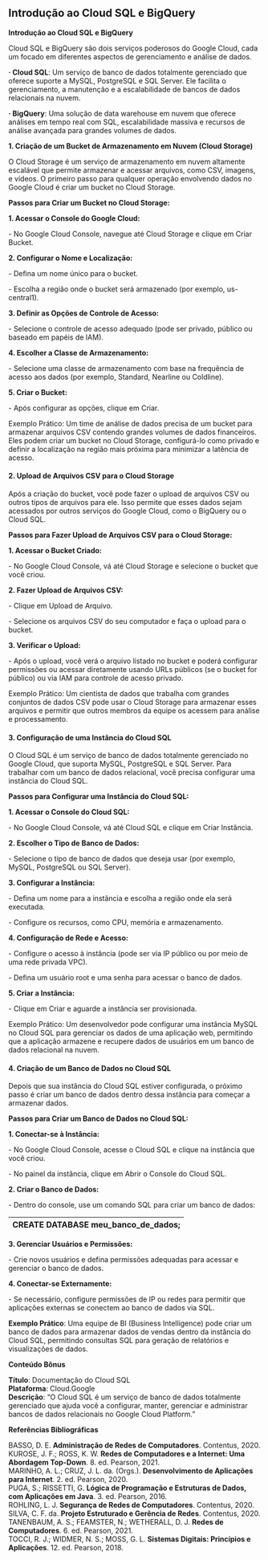 ## Introdução ao Cloud SQL e BigQuery

**Introdução ao Cloud SQL e BigQuery**

Cloud SQL e BigQuery são dois serviços poderosos do Google Cloud, cada um focado em diferentes aspectos de gerenciamento e análise de dados.

**· Cloud SQL**: Um serviço de banco de dados totalmente gerenciado que oferece suporte a MySQL, PostgreSQL e SQL Server. Ele facilita o gerenciamento, a manutenção e a escalabilidade de bancos de dados relacionais na nuvem.

**· BigQuery**: Uma solução de data warehouse em nuvem que oferece análises em tempo real com SQL, escalabilidade massiva e recursos de análise avançada para grandes volumes de dados. 

**1\. Criação de um Bucket de Armazenamento em Nuvem (Cloud Storage)**

O Cloud Storage é um serviço de armazenamento em nuvem altamente escalável que permite armazenar e acessar arquivos, como CSV, imagens, e vídeos. O primeiro passo para qualquer operação envolvendo dados no Google Cloud é criar um bucket no Cloud Storage.

**Passos para Criar um Bucket no Cloud Storage:**

**1\. Acessar o Console do Google Cloud:**

\- No Google Cloud Console, navegue até Cloud Storage e clique em Criar Bucket.

**2\. Configurar o Nome e Localização:**

\- Defina um nome único para o bucket.

\- Escolha a região onde o bucket será armazenado (por exemplo, us-central1).

**3\. Definir as Opções de Controle de Acesso:**

\- Selecione o controle de acesso adequado (pode ser privado, público ou baseado em papéis de IAM).

**4\. Escolher a Classe de Armazenamento:**

\- Selecione uma classe de armazenamento com base na frequência de acesso aos dados (por exemplo, Standard, Nearline ou Coldline).

**5\. Criar o Bucket:**

\- Após configurar as opções, clique em Criar.

Exemplo Prático: Um time de análise de dados precisa de um bucket para armazenar arquivos CSV contendo grandes volumes de dados financeiros. Eles podem criar um bucket no Cloud Storage, configurá-lo como privado e definir a localização na região mais próxima para minimizar a latência de acesso.

#### 2\. Upload de Arquivos CSV para o Cloud Storage

Após a criação do bucket, você pode fazer o upload de arquivos CSV ou outros tipos de arquivos para ele. Isso permite que esses dados sejam acessados por outros serviços do Google Cloud, como o BigQuery ou o Cloud SQL.

**Passos para Fazer Upload de Arquivos CSV para o Cloud Storage:**

**1\. Acessar o Bucket Criado:**

\- No Google Cloud Console, vá até Cloud Storage e selecione o bucket que você criou.

**2\. Fazer Upload de Arquivos CSV:**

\- Clique em Upload de Arquivo.

\- Selecione os arquivos CSV do seu computador e faça o upload para o bucket.

**3\. Verificar o Upload:**

\- Após o upload, você verá o arquivo listado no bucket e poderá configurar permissões ou acessar diretamente usando URLs públicos (se o bucket for público) ou via IAM para controle de acesso privado.

Exemplo Prático: Um cientista de dados que trabalha com grandes conjuntos de dados CSV pode usar o Cloud Storage para armazenar esses arquivos e permitir que outros membros da equipe os acessem para análise e processamento.

#### 3\. Configuração de uma Instância do Cloud SQL

O Cloud SQL é um serviço de banco de dados totalmente gerenciado no Google Cloud, que suporta MySQL, PostgreSQL e SQL Server. Para trabalhar com um banco de dados relacional, você precisa configurar uma instância do Cloud SQL.

**Passos para Configurar uma Instância do Cloud SQL:**

**1\. Acessar o Console do Cloud SQL:**

\- No Google Cloud Console, vá até Cloud SQL e clique em Criar Instância.

**2\. Escolher o Tipo de Banco de Dados:**

\- Selecione o tipo de banco de dados que deseja usar (por exemplo, MySQL, PostgreSQL ou SQL Server).

**3\. Configurar a Instância:**

\- Defina um nome para a instância e escolha a região onde ela será executada.

\- Configure os recursos, como CPU, memória e armazenamento.

**4\. Configuração de Rede e Acesso:**

\- Configure o acesso à instância (pode ser via IP público ou por meio de uma rede privada VPC).

\- Defina um usuário root e uma senha para acessar o banco de dados.

**5\. Criar a Instância:**

\- Clique em Criar e aguarde a instância ser provisionada.

Exemplo Prático: Um desenvolvedor pode configurar uma instância MySQL no Cloud SQL para gerenciar os dados de uma aplicação web, permitindo que a aplicação armazene e recupere dados de usuários em um banco de dados relacional na nuvem.

#### 4\. Criação de um Banco de Dados no Cloud SQL

Depois que sua instância do Cloud SQL estiver configurada, o próximo passo é criar um banco de dados dentro dessa instância para começar a armazenar dados.

**Passos para Criar um Banco de Dados no Cloud SQL:**

**1\. Conectar-se à Instância:**

\- No Google Cloud Console, acesse o Cloud SQL e clique na instância que você criou.

\- No painel da instância, clique em Abrir o Console do Cloud SQL.

**2\. Criar o Banco de Dados:**

\- Dentro do console, use um comando SQL para criar um banco de dados:  

| CREATE DATABASE meu\_banco\_de\_dados; |
| --- |

**3\. Gerenciar Usuários e Permissões:**

\- Crie novos usuários e defina permissões adequadas para acessar e gerenciar o banco de dados.

**4\. Conectar-se Externamente:**

\- Se necessário, configure permissões de IP ou redes para permitir que aplicações externas se conectem ao banco de dados via SQL.

**Exemplo Prático**: Uma equipe de BI (Business Intelligence) pode criar um banco de dados para armazenar dados de vendas dentro da instância do Cloud SQL, permitindo consultas SQL para geração de relatórios e visualizações de dados.

  

**Conteúdo Bônus**  
  
**Título**: Documentação do Cloud SQL  
**Plataforma**: Cloud.Google  
**Descrição**: “O Cloud SQL é um serviço de banco de dados totalmente gerenciado que ajuda você a configurar, manter, gerenciar e administrar bancos de dados relacionais no Google Cloud Platform.”

  

**Referências Bibliográficas**

  
BASSO, D. E. **Administração de Redes de Computadores**. Contentus, 2020.  
KUROSE, J. F.; ROSS, K. W. **Redes de Computadores e a Internet: Uma Abordagem Top-Down**. 8. ed. Pearson, 2021.  
MARINHO, A. L.; CRUZ, J. L. da. (Orgs.). **Desenvolvimento de Aplicações para Internet**. 2. ed. Pearson, 2020.  
PUGA, S.; RISSETTI, G. **Lógica de Programação e Estruturas de Dados, com Aplicações em Java**. 3. ed. Pearson, 2016.  
ROHLING, L. J. **Segurança de Redes de Computadores**. Contentus, 2020.  
SILVA, C. F. da. **Projeto Estruturado e Gerência de Redes**. Contentus, 2020.  
TANENBAUM, A. S.; FEAMSTER, N.; WETHERALL, D. J. **Redes de Computadores**. 6. ed. Pearson, 2021.  
TOCCI, R. J.; WIDMER, N. S.; MOSS, G. L. **Sistemas Digitais: Princípios e Aplicações**. 12. ed. Pearson, 2018.